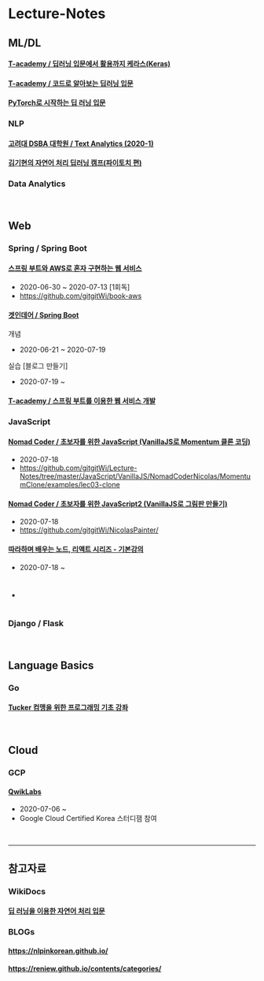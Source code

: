 # Lecture-Notes

## ML/DL

#### [T-academy / 딥러닝 입문에서 활용까지 케라스(Keras)](https://github.com/gitgitWi/Lecture-Notes/tree/master/MLDL/Keras_by_KTY)

#### [T-academy / 코드로 알아보는 딥러닝 입문](https://github.com/gitgitWi/Lecture-Notes/blob/master/MLDL/20200503_DLwithCodes.md)

#### [PyTorch로 시작하는 딥 러닝 입문](https://github.com/gitgitWi/Lecture-Notes/tree/master/MLDL/DL_with_PyTorch)

### NLP

#### [고려대 DSBA 대학원 / Text Analytics (2020-1)](https://github.com/gitgitWi/Lecture-Notes/tree/master/NLP/KorUniv-DSBA)

#### [김기현의 자연어 처리 딥러닝 캠프(파이토치 편)](https://github.com/gitgitWi/Lecture-Notes/tree/master/NLP/NLP_with_PyTorch(2020))

### Data Analytics



<br />

## Web

### Spring / Spring Boot

#### [스프링 부트와 AWS로 혼자 구현하는 웹 서비스](https://github.com/gitgitWi/Lecture-Notes/tree/44203bedfe8a69a95470eaaad82fedf34f100796/Spring/SpringBoot-AWS)

- 2020-06-30 ~ 2020-07-13 [1회독]
- https://github.com/gitgitWi/book-aws

#### [겟인데어 / Spring Boot](https://github.com/gitgitWi/Lecture-Notes/tree/master/Spring/Get-in-There)

개념

- 2020-06-21 ~ 2020-07-19

실습 [블로그 만들기]

- 2020-07-19 ~ 

#### [T-academy / 스프링 부트를 이용한 웹 서비스 개발](https://github.com/gitgitWi/Lecture-Notes/tree/master/Spring/Tacademy-Spring-Boot-Web-Service)

### JavaScript

#### [Nomad Coder / 초보자를 위한 JavaScript (VanillaJS로 Momentum 클론 코딩)](https://github.com/gitgitWi/Lecture-Notes/tree/master/JavaScript/VanillaJS/NomadCoderNicolas/MomentumClone)

- 2020-07-18
- https://github.com/gitgitWi/Lecture-Notes/tree/master/JavaScript/VanillaJS/NomadCoderNicolas/MomentumClone/examples/lec03-clone

#### [Nomad Coder / 초보자를 위한 JavaScript2 (VanillaJS로 그림판 만들기)](https://github.com/gitgitWi/Lecture-Notes/tree/master/JavaScript/VanillaJS/NomadCoderNicolas/PaintGame)

- 2020-07-18
- https://github.com/gitgitWi/NicolasPainter/

#### [따라하며 배우는 노드, 리액트 시리즈 - 기본강의]()

- 2020-07-18 ~ 
- #

### Django / Flask

<!-- #### [AWS 클라우드 기반의 Django 웹 애플리케이션]() -->

<br />

## Language Basics

### Go

#### [Tucker 컴맹을 위한 프로그래밍 기초 강좌](https://github.com/gitgitWi/Lecture-Notes/blob/master/Go/Tucker/LectureNotes.md)

<br />

## Cloud

### GCP

#### [QwikLabs](https://github.com/gitgitWi/Lecture-Notes/tree/master/Cloud/GCP/QwikLabs)

- 2020-07-06 ~
- Google Cloud Certified Korea 스터디잼 참여

<br />

---

## 참고자료

### WikiDocs

#### [딥 러닝을 이용한 자연어 처리 입문](https://wikidocs.net/book/2155)

### BLOGs

#### https://nlpinkorean.github.io/
#### https://reniew.github.io/contents/categories/